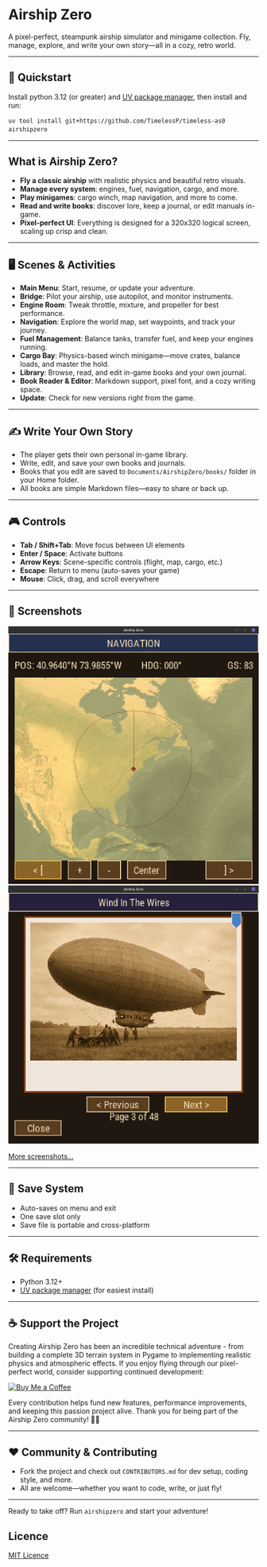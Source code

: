 # Airship Zero

A pixel-perfect, steampunk airship simulator and minigame collection. Fly, manage, explore, and write your own story—all in a cozy, retro world.

---

## 🚀 Quickstart

Install python 3.12 (or greater) and [UV package manager](https://astral.sh/uv/), then install and run:

```bash
uv tool install git+https://github.com/TimelessP/timeless-as0
airshipzero
```

---

## What is Airship Zero?

- **Fly a classic airship** with realistic physics and beautiful retro visuals.
- **Manage every system**: engines, fuel, navigation, cargo, and more.
- **Play minigames**: cargo winch, map navigation, and more to come.
- **Read and write books**: discover lore, keep a journal, or edit manuals in-game.
- **Pixel-perfect UI**: Everything is designed for a 320x320 logical screen, scaling up crisp and clean.

---

## 🖥️ Scenes & Activities

- **Main Menu**: Start, resume, or update your adventure.
- **Bridge**: Pilot your airship, use autopilot, and monitor instruments.
- **Engine Room**: Tweak throttle, mixture, and propeller for best performance.
- **Navigation**: Explore the world map, set waypoints, and track your journey.
- **Fuel Management**: Balance tanks, transfer fuel, and keep your engines running.
- **Cargo Bay**: Physics-based winch minigame—move crates, balance loads, and master the hold.
- **Library**: Browse, read, and edit in-game books and your own journal.
- **Book Reader & Editor**: Markdown support, pixel font, and a cozy writing space.
- **Update**: Check for new versions right from the game.

---

## ✍️ Write Your Own Story

- The player gets their own personal in-game library.
- Write, edit, and save your own books and journals.
- Books that you edit are saved to `Documents/AirshipZero/books/` folder in your Home folder.
- All books are simple Markdown files—easy to share or back up.

---

## 🎮 Controls

- **Tab / Shift+Tab**: Move focus between UI elements
- **Enter / Space**: Activate buttons
- **Arrow Keys**: Scene-specific controls (flight, map, cargo, etc.)
- **Escape**: Return to menu (auto-saves your game)
- **Mouse**: Click, drag, and scroll everywhere

---

## 📸 Screenshots

![Navigation](assets/screenshots/Screenshot%20from%202025-08-24%2019-18-21.png)
![Book reader](assets/screenshots/Screenshot%20from%202025-08-24%2019-21-23.png)

[More screenshots...](assets/screenshots/)

---

## 💾 Save System

- Auto-saves on menu and exit
- One save slot only
- Save file is portable and cross-platform

---

## 🛠️ Requirements

- Python 3.12+
- [UV package manager](https://astral.sh/uv/) (for easiest install)

---

## ☕ Support the Project

Creating Airship Zero has been an incredible technical adventure - from building a complete 3D terrain system in Pygame to implementing realistic physics and atmospheric effects. If you enjoy flying through our pixel-perfect world, consider supporting continued development:

[![Buy Me a Coffee](https://img.shields.io/badge/Buy%20Me%20a%20Coffee-ffdd00?style=for-the-badge&logo=buy-me-a-coffee&logoColor=black)](https://buymeacoffee.com/timelessp)

Every contribution helps fund new features, performance improvements, and keeping this passion project alive. Thank you for being part of the Airship Zero community! 🚀✨

---

## ❤️ Community & Contributing

- Fork the project and check out `CONTRIBUTORS.md` for dev setup, coding style, and more.
- All are welcome—whether you want to code, write, or just fly!

---

Ready to take off? Run `airshipzero` and start your adventure!

## Licence

[MIT Licence](LICENSE)
